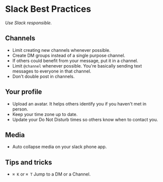 # Slack Best Practices
_Use Slack responsible._

## Channels
* Limit creating new channels whenever possible.
* Create DM groups instead of a single purpose channel.
* If others could benefit from your message, put it in a channel.
* Limit `@channel` whenever possible. You're basically sending text messages to everyone in that channel.
* Don't double post in channels. 

## Your profile
* Upload an avatar. It helps others identify you if you haven't met in person.
* Keep your time zone up to date.
* Update your Do Not Disturb times so others know when to contact you.

## Media
* Auto collapse media on your slack phone app.

## Tips and tricks
* `⌘ K` or `⌘ T` Jump to a DM or a Channel.
